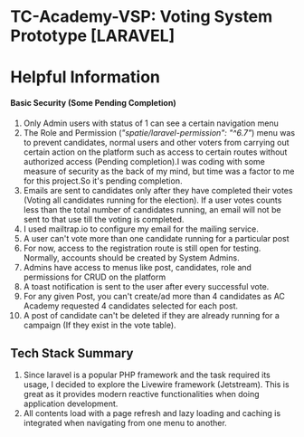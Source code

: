 #  TC-Academy-VSP: Voting System Prototype [LARAVEL]

# Helpful Information

#### Basic Security (Some Pending Completion)
1. Only Admin users with status of 1 can see a certain navigation menu
2. The Role and Permission (*"spatie/laravel-permission": "^6.7"*) menu was to prevent 
candidates, normal users and 
other voters from carrying out certain action on the platform such as access to certain
routes without authorized access (Pending completion).I was coding with some measure of security
as the back of my mind, but time was a factor to me for this project.So it's pending completion.
3. Emails are sent to candidates only after they have completed their votes
(Voting all candidates running for the election). If a user votes counts less than
the total number of candidates running, an email will not be sent to that use till the
voting is completed.
4. I used mailtrap.io to configure my email for the mailing service.
5. A user can't vote more than one candidate running for a particular post
6. For now, access to the registration route is still open for testing. Normally, accounts
should be created by System Admins.
7. Admins have access to menus like post, candidates, role and permissions for CRUD
on the platform
8. A toast notification is sent to the user after every successful vote.
9. For any given Post, you can't create/ad more than 4 candidates as AC Academy requested 4
candidates selected for each post.
10. A post of candidate can't be deleted if they are already running for a campaign
(If they exist in the vote table).

## Tech Stack Summary
1. Since laravel is a popular PHP framework and the task required its usage, I decided to explore
the Livewire framework (Jetstream). This is great as it provides modern reactive functionalities when doing 
application development.
2. All contents load with a page refresh and lazy loading and caching is integrated when navigating
from one menu to another.


